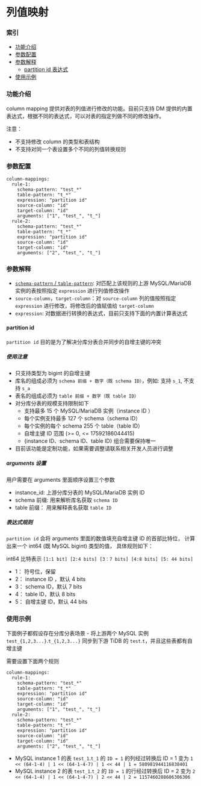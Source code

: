 列值映射
===

### 索引
- [功能介绍](#功能介绍)
- [参数配置](#参数配置)
- [参数解释](#参数解释)
  - [partition id 表达式](#partition-id)
- [使用示例](#使用示例)

### 功能介绍

column mapping 提供对表的列值进行修改的功能。目前只支持 DM 提供的内置表达式，根据不同的表达式，可以对表的指定列做不同的修改操作。

注意：
- 不支持修改 column 的类型和表结构
- 不支持对同一个表设置多个不同的列值转换规则

### 参数配置

```
column-mappings:
  rule-1:
​    schema-pattern: "test_*"
​    table-pattern: "t_*"
​    expression: "partition id"
​    source-column: "id"
​    target-column: "id"
​    arguments: ["1", "test_", "t_"]
  rule-2:
​    schema-pattern: "test_*"
​    table-pattern: "t_*"
​    expression: "partition id"
​    source-column: "id"
​    target-column: "id"
​    arguments: ["2", "test_", "t_"]
```

### 参数解释

- [`schema-pattern` / `table-pattern`](./table-selector.md): 对匹配上该规则的上游 MySQL/MariaDB 实例的表按照指定 `expression` 进行列值修改操作
- `source-column`，`target-column`：对 `source-column` 列的值按照指定 `expression` 进行修改，将修改后的值赋值给 `target-column`
- `expression`: 对数据进行转换的表达式，目前只支持下面的内置计算表达式

#### partition id

`partition id` 目的是为了解决分库分表合并同步的自增主键的冲突

##### 使用注意
- 只支持类型为 bigint 的自增主键
- 库名的组成必须为 `schema 前缀 + 数字（既 schema ID）`，例如: 支持 `s_1`, 不支持 `s_a`
- 表名的组成必须为 `table 前缀 + 数字（既 table ID）`
- 对分库分表的规模支持限制如下
  - 支持最多 15 个 MySQL/MariaDB 实例（instance ID ）
  - 每个实例支持最多 127 个 schema（schema ID）
  - 每个实例的每个 schema 255 个 table（table ID）
  - 自增主键 ID 范围 (>= 0, <= 17592186044415)
  - {instance ID、schema ID、table ID} 组合需要保持唯一
- 目前该功能是定制功能，如果需要调整请联系相关开发人员进行调整

##### arguments 设置

用户需要在 arguments 里面顺序设置三个参数
- instance_id: 上游分库分表的 MySQL/MariaDB 实例 ID
- schema 前缀: 用来解析库名获取 `schema ID`
- table 前缀： 用来解释表名获取 `table ID`


##### 表达式规则
`partition id` 会将 arguments 里面的数值填充自增主键 ID 的首部比特位， 计算出来一个 int64 (既 MySQL bigint) 类型的值， 具体规则如下：

int64 比特表示 `[1:1 bit] [2:4 bits] [3：7 bits] [4:8 bits] [5: 44 bits]` 
- 1： 符号位，保留
- 2： instance ID ，默认 4 bits
- 3： schema ID，默认 7 bits
- 4： table ID，默认 8 bits
- 5： 自增主键 ID，默认 44 bits

### 使用示例

下面例子都假设存在分库分表场景 - 将上游两个 MySQL 实例 `test_{1,2,3...}`.`t_{1,2,3...}` 同步到下游 TiDB 的 `test`.`t`，并且这些表都有自增主键

需要设置下面两个规则
```
column-mappings:
  rule-1:
​    schema-pattern: "test_*"
​    table-pattern: "t_*"
​    expression: "partition id"
​    source-column: "id"
​    target-column: "id"
​    arguments: ["1", "test_", "t_"]
  rule-2:
​    schema-pattern: "test_*"
​    table-pattern: "t_*"
​    expression: "partition id"
​    source-column: "id"
​    target-column: "id"
​    arguments: ["2", "test_", "t_"]
```

- MySQL instance 1 的表 `test_1`.`t_1` 的 `ID = 1` 的列经过转换后 ID = 1 变为 `1 << (64-1-4) | 1 << (64-1-4-7) | 1 << 44 | 1 = 580981944116838401`
- MySQL instance 2 的表 `test_1`.`t_2` 的 `ID = 1` 的行经过转换后 ID = 2 变为 `2 << (64-1-4) | 1 << (64-1-4-7) | 2 << 44 | 2 = 1157460288606306306`



